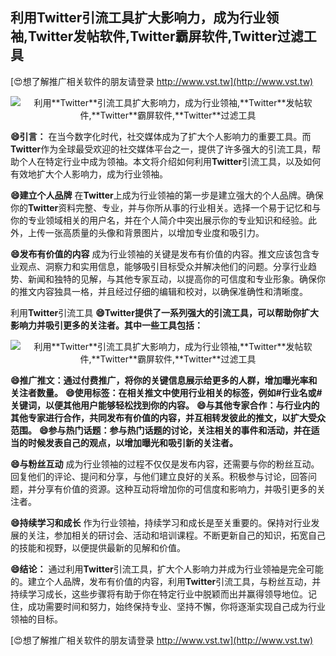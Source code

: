## **利用**Twitter**引流工具扩大影响力，成为行业领袖,**Twitter**发帖软件,**Twitter**霸屏软件,**Twitter**过滤工具**

[😍想了解推广相关软件的朋友请登录 http://www.vst.tw](http://www.vst.tw)

 <center><img src="https://vst.tw/MP4/tuiguang/png/8.png" alt="利用**Twitter**引流工具扩大影响力，成为行业领袖,**Twitter**发帖软件,**Twitter**霸屏软件,**Twitter**过滤工具"></center>

**😄引言：**
在当今数字化时代，社交媒体成为了扩大个人影响力的重要工具。而**Twitter**作为全球最受欢迎的社交媒体平台之一，提供了许多强大的引流工具，帮助个人在特定行业中成为领袖。本文将介绍如何利用**Twitter**引流工具，以及如何有效地扩大个人影响力，成为行业领袖。

**😄建立个人品牌**
在**Twitter**上成为行业领袖的第一步是建立强大的个人品牌。确保你的**Twitter**资料完整、专业，并与你所从事的行业相关。选择一个易于记忆和与你的专业领域相关的用户名，并在个人简介中突出展示你的专业知识和经验。此外，上传一张高质量的头像和背景图片，以增加专业度和吸引力。

**😄发布有价值的内容**
成为行业领袖的关键是发布有价值的内容。推文应该包含专业观点、洞察力和实用信息，能够吸引目标受众并解决他们的问题。分享行业趋势、新闻和独特的见解，与其他专家互动，以提高你的可信度和专业形象。确保你的推文内容独具一格，并且经过仔细的编辑和校对，以确保准确性和清晰度。

利用**Twitter**引流工具
**😄**Twitter**提供了一系列强大的引流工具，可以帮助你扩大影响力并吸引更多的关注者。其中一些工具包括：**

 <center><img src="https://vst.tw/MP4/tuiguang/png/1.png" alt="利用**Twitter**引流工具扩大影响力，成为行业领袖,**Twitter**发帖软件,**Twitter**霸屏软件,**Twitter**过滤工具"></center>

**😄推广推文：通过付费推广，将你的关键信息展示给更多的人群，增加曝光率和关注者数量。**
**😄使用标签：在相关推文中使用行业相关的标签，例如#行业名或#关键词，以便其他用户能够轻松找到你的内容。**
**😄与其他专家合作：与行业内的其他专家进行合作，共同发布有价值的内容，并互相转发彼此的推文，以扩大受众范围。**
**😄参与热门话题：参与热门话题的讨论，关注相关的事件和活动，并在适当的时候发表自己的观点，以增加曝光和吸引新的关注者。**

**😄与粉丝互动**
成为行业领袖的过程不仅仅是发布内容，还需要与你的粉丝互动。回复他们的评论、提问和分享，与他们建立良好的关系。积极参与讨论，回答问题，并分享有价值的资源。这种互动将增加你的可信度和影响力，并吸引更多的关注者。

**😄持续学习和成长**
作为行业领袖，持续学习和成长是至关重要的。保持对行业发展的关注，参加相关的研讨会、活动和培训课程。不断更新自己的知识，拓宽自己的技能和视野，以便提供最新的见解和价值。

**😄结论：**
通过利用**Twitter**引流工具，扩大个人影响力并成为行业领袖是完全可能的。建立个人品牌，发布有价值的内容，利用**Twitter**引流工具，与粉丝互动，并持续学习成长，这些步骤将有助于你在特定行业中脱颖而出并赢得领导地位。记住，成功需要时间和努力，始终保持专业、坚持不懈，你将逐渐实现自己成为行业领袖的目标。

[😍想了解推广相关软件的朋友请登录 http://www.vst.tw](http://www.vst.tw)



